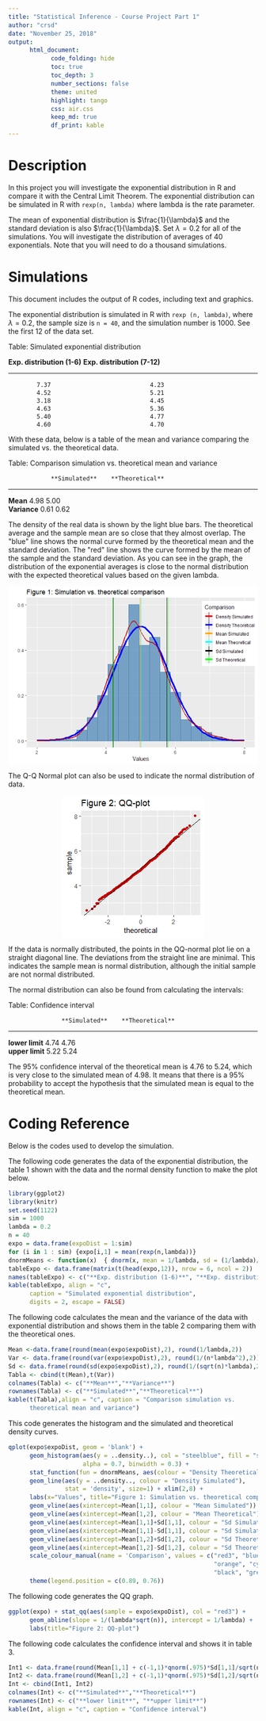 ```yaml
---
title: "Statistical Inference - Course Project Part 1"
author: "crsd"
date: "November 25, 2018"
output:
      html_document:
            code_folding: hide
            toc: true
            toc_depth: 3
            number_sections: false
            theme: united
            highlight: tango
            css: air.css
            keep_md: true
            df_print: kable
---
```

# Description 


In this project you will investigate the exponential distribution in R and compare it with the Central Limit Theorem. The exponential distribution can be simulated in R with `rexp(n, lambda)` where lambda is the rate parameter.



The mean of exponential distribution is $\frac{1}{\lambda}$ and the standard deviation is also $\frac{1}{\lambda}$. Set $\lambda = 0.2$ for all of the simulations. You will investigate the distribution of averages of 40 exponentials. Note that you will need to do a thousand simulations.



# Simulations


This document includes the output of R codes, including text and graphics.



The exponential distribution is simulated in R with `rexp (n, lambda)`, where $\lambda = 0.2$, the sample size is `n = 40`, and the simulation number is 1000. See the first 12 of the data set.




Table: Simulated exponential distribution

 **Exp. distribution (1-6)**    **Exp. distribution (7-12)** 
-----------------------------  ------------------------------
            7.37                            4.23             
            4.52                            5.21             
            3.18                            4.45             
            4.63                            5.36             
            5.40                            4.77             
            4.60                            4.70             


With these data, below is a table of the mean and variance comparing the simulated vs. the theoretical data.



Table: Comparison simulation vs.
      theoretical mean and variance

                **Simulated**    **Theoretical** 
-------------  ---------------  -----------------
**Mean**            4.98              5.00       
**Variance**        0.61              0.62       


The density of the real data is shown by the light blue bars. The theoretical average and the sample mean are so close that they almost overlap. The "blue" line shows the normal curve formed by the theoretical mean and the standard deviation. The "red" line shows the curve formed by the mean of the sample and the standard deviation. As you can see in the graph, the distribution of the exponential averages is close to the normal distribution with the expected theoretical values based on the given lambda.


<img src="Statistical_Inference_Course_Project_Part_1_html_files/figure-html/plot1-1.png" style="display: block; margin: auto;" />


The Q-Q Normal plot can also be used to indicate the normal distribution of data.


<img src="Statistical_Inference_Course_Project_Part_1_html_files/figure-html/plot2-1.png" style="display: block; margin: auto;" />


If the data is normally distributed, the points in the QQ-normal plot lie on a straight diagonal line. The deviations from the straight line are minimal. This indicates the sample mean is normal distribution, although the initial sample are not normal distributed.


The normal distribution can also be found from calculating the intervals:



Table: Confidence interval

                   **Simulated**    **Theoretical** 
----------------  ---------------  -----------------
**lower limit**        4.74              4.76       
**upper limit**        5.22              5.24       


The 95% confidence interval of the theoretical mean is 4.76 to 5.24, which is very close to the simulated mean of 4.98. It means that there is a 95% probability to accept the hypothesis that the simulated mean is equal to the theoretical mean.



# Coding Reference

Below is the codes used to develop the simulation.


The following code generates the data of the exponential distribution, the table 1 shown with the data and the normal density function to make the plot below.



```r
library(ggplot2)
library(knitr)
set.seed(1122)
sim = 1000
lambda = 0.2
n = 40
expo = data.frame(expoDist = 1:sim)
for (i in 1 : sim) {expo[i,1] = mean(rexp(n,lambda))}
dnormMeans <- function(x)  { dnorm(x, mean = 1/lambda, sd = (1/lambda)/sqrt(n)) }
tableExpo <- data.frame(matrix(t(head(expo,12)), nrow = 6, ncol = 2))
names(tableExpo) <- c("**Exp. distribution (1-6)**", "**Exp. distribution (7-12)**")
kable(tableExpo, align = "c",
      caption = "Simulated exponential distribution", 
      digits = 2, escape = FALSE)
```


The following code calculates the mean and the variance of the data with exponential distribution and shows them in the table 2 comparing them with the theoretical ones.



```r
Mean <-data.frame(round(mean(expo$expoDist),2), round(1/lambda,2))
Var <- data.frame(round(var(expo$expoDist),2), round(1/(n*lambda^2),2))
Sd <- data.frame(round(sd(expo$expoDist),2), round(1/(sqrt(n)*lambda),2))
Tabla <- cbind(t(Mean),t(Var))
colnames(Tabla) <- c("**Mean**","**Variance**")
rownames(Tabla) <- c("**Simulated**","**Theoretical**")
kable(t(Tabla),align = "c", caption = "Comparison simulation vs.
      theoretical mean and variance")
```


This code generates the histogram and the simulated and theoretical density curves.



```r
qplot(expo$expoDist, geom = 'blank') +
      geom_histogram(aes(y = ..density..), col = "steelblue", fill = "steelblue",
                     alpha = 0.7, binwidth = 0.3) +
      stat_function(fun = dnormMeans, aes(colour = "Density Theoretical"), size=1.5) +       
      geom_line(aes(y = ..density.., colour = "Density Simulated"),
                stat = 'density', size=1) + xlim(2,8) +
      labs(x="Values", title="Figure 1: Simulation vs. theoretical comparison")+
      geom_vline(aes(xintercept=Mean[1,1], colour = "Mean Simulated")) + 
      geom_vline(aes(xintercept=Mean[1,2], colour = "Mean Theoretical")) +
      geom_vline(aes(xintercept=Mean[1,1]+Sd[1,1], colour = "Sd Simulated")) +
      geom_vline(aes(xintercept=Mean[1,1]-Sd[1,1], colour = "Sd Simulated")) +
      geom_vline(aes(xintercept=Mean[1,2]+Sd[1,2], colour = "Sd Theoretical")) +
      geom_vline(aes(xintercept=Mean[1,2]-Sd[1,2], colour = "Sd Theoretical")) +
      scale_colour_manual(name = 'Comparison', values = c("red3", "blue",
                                                          "orange", "cyan",
                                                          "black", "green")) +
      theme(legend.position = c(0.89, 0.76))
```


The following code generates the QQ graph.



```r
ggplot(expo) + stat_qq(aes(sample = expo$expoDist), col = "red3") + 
      geom_abline(slope = 1/(lambda*sqrt(n)), intercept = 1/lambda) +
      labs(title="Figure 2: QQ-plot")
```


The following code calculates the confidence interval and shows it in table 3.



```r
Int1 <- data.frame(round(Mean[1,1] + c(-1,1)*qnorm(.975)*Sd[1,1]/sqrt(n),2))
Int2 <- data.frame(round(Mean[1,2] + c(-1,1)*qnorm(.975)*Sd[1,2]/sqrt(n),2))
Int <- cbind(Int1, Int2)
colnames(Int) <- c("**Simulated**","**Theoretical**")
rownames(Int) <- c("**lower limit**", "**upper limit**")
kable(Int, align = "c", caption = "Confidence interval")
```




